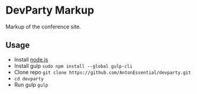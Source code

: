 # DevParty Markup

Markup of the conference site.

## Usage

* Install [node.js](https://nodejs.org/en/)
* Install gulp `sudo npm install --global gulp-cli`
* Clone repo `git clone https://github.com/AntonEssential/devparty.git`
* `cd devparty`
* Run gulp `gulp`

